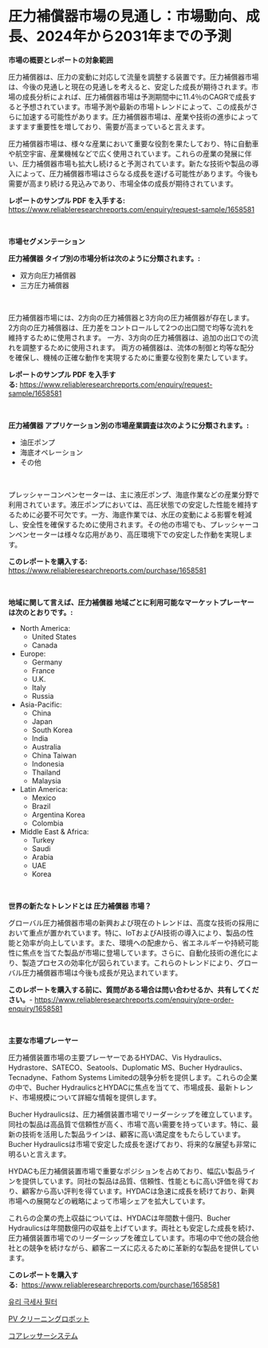 <p><h1>圧力補償器市場の見通し：市場動向、成長、2024年から2031年までの予測</h1></p><p><strong>市場の概要とレポートの対象範囲</strong></p>
<p><p>圧力補償器は、圧力の変動に対応して流量を調整する装置です。圧力補償器市場は、今後の見通しと現在の見通しを考えると、安定した成長が期待されます。市場の成長分析によれば、圧力補償器市場は予測期間中に11.4％のCAGRで成長すると予想されています。市場予測や最新の市場トレンドによって、この成長がさらに加速する可能性があります。圧力補償器市場は、産業や技術の進歩によってますます重要性を増しており、需要が高まっていると言えます。</p><p>圧力補償器市場は、様々な産業において重要な役割を果たしており、特に自動車や航空宇宙、産業機械などで広く使用されています。これらの産業の発展に伴い、圧力補償器市場も拡大し続けると予測されています。新たな技術や製品の導入によって、圧力補償器市場はさらなる成長を遂げる可能性があります。今後も需要が高まり続ける見込みであり、市場全体の成長が期待されています。</p></p>
<p><strong>レポートのサンプル PDF を入手する:</strong> <a href="https://www.reliableresearchreports.com/enquiry/request-sample/1658581">https://www.reliableresearchreports.com/enquiry/request-sample/1658581</a></p>
<p>&nbsp;</p>
<p><strong>市場セグメンテーション</strong></p>
<p><strong>圧力補償器 タイプ別の市場分析は次のように分類されます。:</strong></p>
<p><ul><li>双方向圧力補償器</li><li>三方圧力補償器</li></ul></p>
<p>&nbsp;</p>
<p><p>圧力補償器市場には、2方向の圧力補償器と3方向の圧力補償器が存在します。 2方向の圧力補償器は、圧力差をコントロールして2つの出口間で均等な流れを維持するために使用されます。 一方、3方向の圧力補償器は、追加の出口での流れを調整するために使用されます。 両方の補償器は、流体の制御と均等な配分を確保し、機械の正確な動作を実現するために重要な役割を果たしています。</p></p>
<p><strong>レポートのサンプル PDF を入手する:</strong>&nbsp;<a href="https://www.reliableresearchreports.com/enquiry/request-sample/1658581">https://www.reliableresearchreports.com/enquiry/request-sample/1658581</a></p>
<p>&nbsp;</p>
<p><strong> 圧力補償器 アプリケーション別の市場産業調査は次のように分類されます。:</strong></p>
<p><ul><li>油圧ポンプ</li><li>海底オペレーション</li><li>その他</li></ul></p>
<p>&nbsp;</p>
<p><p>プレッシャーコンペンセーターは、主に液圧ポンプ、海底作業などの産業分野で利用されています。液圧ポンプにおいては、高圧状態での安定した性能を維持するために必要不可欠です。一方、海底作業では、水圧の変動による影響を軽減し、安全性を確保するために使用されます。その他の市場でも、プレッシャーコンペンセーターは様々な応用があり、高圧環境下での安定した作動を実現します。</p></p>
<p><strong>このレポートを購入する:</strong>&nbsp; <a href="https://www.reliableresearchreports.com/purchase/1658581">https://www.reliableresearchreports.com/purchase/1658581</a></p>
<p>&nbsp;</p>
<p><strong>地域に関して言えば、圧力補償器 地域ごとに利用可能なマーケットプレーヤーは次のとおりです。:</strong></p>
<p><ul>
    <li>
        North America:
        <ul>
            <li>United States</li>
            <li>Canada</li>
        </ul>
    </li>
    <li>
        Europe:
        <ul>
            <li>Germany</li>
            <li>France</li>
            <li>U.K.</li>
            <li>Italy</li>
            <li>Russia</li>
        </ul>
    </li>
    <li>
        Asia-Pacific:
        <ul>
            <li>China</li>
            <li>Japan</li>
            <li>South Korea</li>
            <li>India</li>
            <li>Australia</li>
            <li>China Taiwan</li>
            <li>Indonesia</li>
            <li>Thailand</li>
            <li>Malaysia</li>
        </ul>
    </li>
    <li>
        Latin America:
        <ul>
            <li>Mexico</li>
            <li>Brazil</li>
            <li>Argentina Korea</li>
            <li>Colombia</li>
        </ul>
    </li>
    <li>
        Middle East & Africa:
        <ul>
            <li>Turkey</li>
            <li>Saudi</li>
            <li>Arabia</li>
            <li>UAE</li>
            <li>Korea</li>
        </ul>
    </li>
    </ul></p>
<p>&nbsp;</p>
<p><strong>世界の新たなトレンドとは 圧力補償器 市場？</strong></p>
<p><p>グローバル圧力補償器市場の新興および現在のトレンドは、高度な技術の採用において重点が置かれています。特に、IoTおよびAI技術の導入により、製品の性能と効率が向上しています。また、環境への配慮から、省エネルギーや持続可能性に焦点を当てた製品が市場に登場しています。さらに、自動化技術の進化により、製造プロセスの効率化が図られています。これらのトレンドにより、グローバル圧力補償器市場は今後も成長が見込まれています。</p></p>
<p><strong>このレポートを購入する前に、質問がある場合は問い合わせるか、共有してください。</strong>- <a href="https://www.reliableresearchreports.com/enquiry/pre-order-enquiry/1658581">https://www.reliableresearchreports.com/enquiry/pre-order-enquiry/1658581</a></p>
<p>&nbsp;</p>
<p><strong>主要な市場プレーヤー</strong></p>
<p><p>圧力補償装置市場の主要プレーヤーであるHYDAC、Vis Hydraulics、Hydrastore、SATECO、Seatools、Duplomatic MS、Bucher Hydraulics、Tecnadyne、Fathom Systems Limitedの競争分析を提供します。これらの企業の中で、Bucher HydraulicsとHYDACに焦点を当てて、市場成長、最新トレンド、市場規模について詳細な情報を提供します。</p><p>Bucher Hydraulicsは、圧力補償装置市場でリーダーシップを確立しています。同社の製品は高品質で信頼性が高く、市場で高い需要を持っています。特に、最新の技術を活用した製品ラインは、顧客に高い満足度をもたらしています。Bucher Hydraulicsは市場で安定した成長を遂げており、将来的な展望も非常に明るいと言えます。</p><p>HYDACも圧力補償装置市場で重要なポジションを占めており、幅広い製品ラインを提供しています。同社の製品は品質、信頼性、性能ともに高い評価を得ており、顧客から高い評判を得ています。HYDACは急速に成長を続けており、新興市場への展開などの戦略によって市場シェアを拡大しています。</p><p>これらの企業の売上収益については、HYDACは年間数十億円、Bucher Hydraulicsは年間数億円の収益を上げています。両社とも安定した成長を続け、圧力補償装置市場でのリーダーシップを確立しています。市場の中で他の競合他社との競争を続けながら、顧客ニーズに応えるために革新的な製品を提供しています。</p></p>
<p><strong>このレポートを購入する:</strong>&nbsp;&nbsp;<a href="https://www.reliableresearchreports.com/purchase/1658581">https://www.reliableresearchreports.com/purchase/1658581</a></p>
<p><p><a href="https://github.com/RichardLueilwitz787/Market-Research-Report-List-1/blob/main/856962411598.md">유리 극세사 필터</a></p><p><a href="https://github.com/Calvi3ynJerde867/Market-Research-Report-List-1/blob/main/460269712324.md">PV クリーニングロボット</a></p><p><a href="https://github.com/JacksonWiza1924/Market-Research-Report-List-1/blob/main/179322712325.md">コアレッサーシステム</a></p></p>